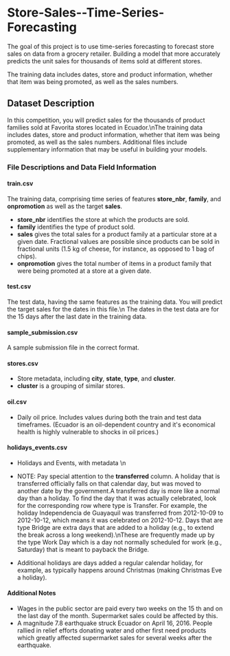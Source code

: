 # Store-Sales--Time-Series-Forecasting

The goal of this project is to use time-series forecasting to forecast store sales on data from a grocery retailer.
Building a model that more accurately predicts the unit sales for thousands of items sold at different stores.

The training data includes dates, store and product information, whether that item was being promoted, as well as the sales numbers. 


## **Dataset Description**
In this competition, you will predict sales for the thousands of product families sold at Favorita stores located in Ecuador.\nThe training data includes dates, store and product information, whether that item was being promoted, as well as the sales numbers. Additional files include supplementary information that may be useful in building your models.


### **File Descriptions and Data Field Information**
#### **train.csv**
The training data, comprising time series of features **store_nbr**, **family**, and **onpromotion** as well as the target **sales**.
- **store_nbr** identifies the store at which the products are sold.
- **family** identifies the type of product sold.
- **sales** gives the total sales for a product family at a particular store at a given date. Fractional values are possible since products can be sold in fractional units (1.5 kg of cheese, for instance, as opposed to 1 bag of chips).
- **onpromotion** gives the total number of items in a product family that were being promoted at a store at a given date.

#### **test.csv**
The test data, having the same features as the training data. You will predict the target sales for the dates in this file.\n
The dates in the test data are for the 15 days after the last date in the training data.

#### **sample_submission.csv**
A sample submission file in the correct format.

#### **stores.csv**
- Store metadata, including **city**, **state**, **type**, and **cluster**.
- **cluster** is a grouping of similar stores.

#### **oil.csv**
- Daily oil price. Includes values during both the train and test data timeframes. (Ecuador is an oil-dependent country and it's economical health is highly vulnerable to shocks in oil prices.)

#### **holidays_events.csv**
- Holidays and Events, with metadata \n
- NOTE: Pay special attention to the **transferred** column. A holiday that is transferred officially falls on that calendar day, but was moved to another date by the government.A transferred day is more like a normal day than a holiday. To find the day that it was actually celebrated, look for the corresponding row where type is Transfer. For example, the holiday Independencia de Guayaquil was transferred from 2012-10-09 to 2012-10-12, which means it was celebrated on 2012-10-12. Days that are type Bridge are extra days that are added to a holiday (e.g., to extend the break across a long weekend).\nThese are frequently made up by the type Work Day which is a day not normally scheduled for work (e.g., Saturday) that is meant to payback the Bridge.

- Additional holidays are days added a regular calendar holiday, for example, as typically happens around Christmas (making Christmas Eve a holiday).


#### Additional Notes
- Wages in the public sector are paid every two weeks on the 15 th and on the last day of the month. Supermarket sales could be affected by this.
- A magnitude 7.8 earthquake struck Ecuador on April 16, 2016. People rallied in relief efforts donating water and other first need products which greatly affected supermarket sales for several weeks after the earthquake.
